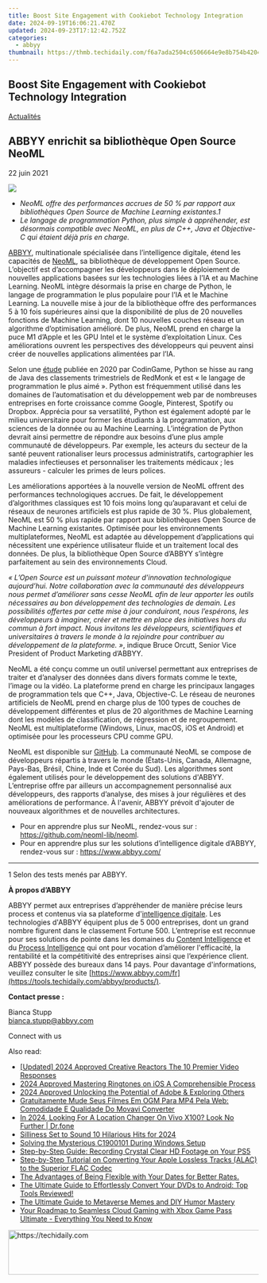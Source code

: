 ```yaml
---
title: Boost Site Engagement with Cookiebot Technology Integration
date: 2024-09-19T16:06:21.470Z
updated: 2024-09-23T17:12:42.752Z
categories:
  - abbyy
thumbnail: https://thmb.techidaily.com/f6a7ada2504c6506664e9e8b754b42045262a6658f56d976380c29d41a986404.jpg
---
```


## Boost Site Engagement with Cookiebot Technology Integration

[Actualités](https://tools.techidaily.com/abbyy/products/)

## ABBYY enrichit sa bibliothèque Open Source NeoML

22 juin 2021

![](https://content.abbyy.com/-/media/project/abbyy/abbyy/branchtemplates/shutterstock_1272462163_1296-x-729.jpg?h=729&iar=0&w=1296)

* _NeoML offre des performances accrues de 50 % par rapport aux bibliothèques Open Source de Machine Learning existantes.1_
* _Le langage de programmation Python, plus simple à appréhender, est désormais compatible avec NeoML, en plus de C++, Java et Objective-C qui étaient déjà pris en charge._

[ABBYY](https://tools.techidaily.com/abbyy/products/), multinationale spécialisée dans l’intelligence digitale, étend les capacités de [NeoML](https://tools.techidaily.com/abbyy/products/), sa bibliothèque de développement Open Source. L’objectif est d’accompagner les développeurs dans le déploiement de nouvelles applications basées sur les technologies liées à l’IA et au Machine Learning. NeoML intègre désormais la prise en charge de Python, le langage de programmation le plus populaire pour l’IA et le Machine Learning. La nouvelle mise à jour de la bibliothèque offre des performances 5 à 10 fois supérieures ainsi que la disponibilité de plus de 20 nouvelles fonctions de Machine Learning, dont 10 nouvelles couches réseau et un algorithme d’optimisation amélioré. De plus, NeoML prend en charge la puce M1 d’Apple et les GPU Intel et le système d’exploitation Linux. Ces améliorations ouvrent les perspectives des développeurs qui peuvent ainsi créer de nouvelles applications alimentées par l’IA.

Selon une [étude](https://www.codingame.com/work/codingame-developer-survey-2020/) publiée en 2020 par CodinGame, Python se hisse au rang de Java des classements trimestriels de RedMonk et est « le langage de programmation le plus aimé ». Python est fréquemment utilisé dans les domaines de l’automatisation et du développement web par de nombreuses entreprises en forte croissance comme Google, Pinterest, Spotify ou Dropbox. Apprécia pour sa versatilité, Python est également adopté par le milieu universitaire pour former les étudiants à la programmation, aux sciences de la donnée ou au Machine Learning. L’intégration de Python devrait ainsi permettre de répondre aux besoins d’une plus ample communauté de développeurs. Par exemple, les acteurs du secteur de la santé peuvent rationaliser leurs processus administratifs, cartographier les maladies infectieuses et personnaliser les traitements médicaux ; les assureurs - calculer les primes de leurs polices.

Les améliorations apportées à la nouvelle version de NeoML offrent des performances technologiques accrues. De fait, le développement d’algorithmes classiques est 10 fois moins long qu’auparavant et celui de réseaux de neurones artificiels est plus rapide de 30 %. Plus globalement, NeoML est 50 % plus rapide par rapport aux bibliothèques Open Source de Machine Learning existantes. Optimisée pour les environnements multiplateformes, NeoML est adaptée au développement d’applications qui nécessitent une expérience utilisateur fluide et un traitement local des données. De plus, la bibliothèque Open Source d’ABBYY s’intègre parfaitement au sein des environnements Cloud.

_« L’Open Source est un puissant moteur d’innovation technologique aujourd’hui. Notre collaboration avec la communauté des développeurs nous permet d’améliorer sans cesse NeoML afin de leur apporter les outils nécessaires au bon développement des technologies de demain. Les possibilités offertes par cette mise à jour conduiront, nous l’espérons, les développeurs à imaginer, créer et mettre en place des initiatives hors du commun à fort impact. Nous invitons les développeurs, scientifiques et universitaires à travers le monde à la rejoindre pour contribuer au développement de la plateforme. »_, indique Bruce Orcutt, Senior Vice President of Product Marketing d’ABBYY.

NeoML a été conçu comme un outil universel permettant aux entreprises de traiter et d’analyser des données dans divers formats comme le texte, l’image ou la vidéo. La plateforme prend en charge les principaux langages de programmation tels que C++, Java, Objective-C. Le réseau de neurones artificiels de NeoML prend en charge plus de 100 types de couches de développement différentes et plus de 20 algorithmes de Machine Learning dont les modèles de classification, de régression et de regroupement. NeoML est multiplateforme (Windows, Linux, macOS, iOS et Android) et optimisée pour les processeurs CPU comme GPU.

NeoML est disponible sur [GitHub](https://github.com/neoml-lib/neoml). La communauté NeoML se compose de développeurs répartis à travers le monde (États-Unis, Canada, Allemagne, Pays-Bas, Brésil, Chine, Inde et Corée du Sud). Les algorithmes sont également utilisés pour le développement des solutions d'ABBYY. L’entreprise offre par ailleurs un accompagnement personnalisé aux développeurs, des rapports d’analyse, des mises à jour régulières et des améliorations de performance. À l'avenir, ABBYY prévoit d'ajouter de nouveaux algorithmes et de nouvelles architectures.

* Pour en apprendre plus sur NeoML, rendez-vous sur : <https://github.com/neoml-lib/neoml>.
* Pour en apprendre plus sur les solutions d’intelligence digitale d’ABBYY, rendez-vous sur : <https://www.abbyy.com/>

---

1 Selon des tests menés par ABBYY.

**À propos d’ABBYY**

ABBYY permet aux entreprises d’appréhender de manière précise leurs process et contenus via sa plateforme d'[intelligence digitale](https://tools.techidaily.com/abbyy/products/). Les technologies d'ABBYY équipent plus de 5 000 entreprises, dont un grand nombre figurent dans le classement Fortune 500\. L’entreprise est reconnue pour ses solutions de pointe dans les domaines du [Content Intelligence](https://tools.techidaily.com/abbyy/products/) et du [Process Intelligence](https://tools.techidaily.com/abbyy/products/) qui ont pour vocation d’améliorer l'efficacité, la rentabilité et la compétitivité des entreprises ainsi que l’expérience client. ABBYY possède des bureaux dans 14 pays. Pour davantage d'informations, veuillez consulter le site [https://www.abbyy.com/fr](https://tools.techidaily.com/abbyy/products/).

**Contact presse :**

Bianca Stupp  
[bianca.stupp@abbyy.com](https://tools.techidaily.com/abbyy/products/)  
  
Connect with us

<ins class="adsbygoogle"
     style="display:block"
     data-ad-format="autorelaxed"
     data-ad-client="ca-pub-7571918770474297"
     data-ad-slot="1223367746"></ins>

<ins class="adsbygoogle"
     style="display:block"
     data-ad-client="ca-pub-7571918770474297"
     data-ad-slot="8358498916"
     data-ad-format="auto"
     data-full-width-responsive="true"></ins>

<span class="atpl-alsoreadstyle">Also read:</span>
<div><ul>
<li><a href="https://facebook-video-share.techidaily.com/updated-2024-approved-creative-reactors-the-10-premier-video-responses/"><u>[Updated] 2024 Approved Creative Reactors The 10 Premier Video Responses</u></a></li>
<li><a href="https://fox-blue.techidaily.com/2024-approved-mastering-ringtones-on-ios-a-comprehensible-process/"><u>2024 Approved Mastering Ringtones on iOS A Comprehensible Process</u></a></li>
<li><a href="https://article-files.techidaily.com/2024-approved-unlocking-the-potential-of-adobe-and-exploring-others/"><u>2024 Approved Unlocking the Potential of Adobe & Exploring Others</u></a></li>
<li><a href="https://tech-revival.techidaily.com/gratuitamente-mude-seus-filmes-em-ogm-para-mp4-pela-web-comodidade-e-qualidade-do-movavi-converter/"><u>Gratuitamente Mude Seus Filmes Em OGM Para MP4 Pela Web: Comodidade E Qualidade Do Movavi Converter</u></a></li>
<li><a href="https://phone-solutions.techidaily.com/in-2024-looking-for-a-location-changer-on-vivo-x100-look-no-further-drfone-by-drfone-virtual-android/"><u>In 2024, Looking For A Location Changer On Vivo X100? Look No Further | Dr.fone</u></a></li>
<li><a href="https://facebook-video-footage.techidaily.com/silliness-set-to-sound-10-hilarious-hits-for-2024/"><u>Silliness Set to Sound 10 Hilarious Hits for 2024</u></a></li>
<li><a href="https://graphic-issues.techidaily.com/solving-the-mysterious-c1900101-during-windows-setup/"><u>Solving the Mysterious C1900101 During Windows Setup</u></a></li>
<li><a href="https://solve-info.techidaily.com/step-by-step-guide-recording-crystal-clear-hd-footage-on-your-ps5/"><u>Step-by-Step Guide: Recording Crystal Clear HD Footage on Your PS5</u></a></li>
<li><a href="https://solve-info.techidaily.com/step-by-step-tutorial-on-converting-your-apple-lossless-tracks-alac-to-the-superior-flac-codec/"><u>Step-by-Step Tutorial on Converting Your Apple Lossless Tracks (ALAC) to the Superior FLAC Codec</u></a></li>
<li><a href="https://solve-info.techidaily.com/the-advantages-of-being-flexible-with-your-dates-for-better-rates/"><u>The Advantages of Being Flexible with Your Dates for Better Rates.</u></a></li>
<li><a href="https://solve-info.techidaily.com/the-ultimate-guide-to-effortlessly-convert-your-dvds-to-android-top-tools-reviewed/"><u>The Ultimate Guide to Effortlessly Convert Your DVDs to Android: Top Tools Reviewed!</u></a></li>
<li><a href="https://extra-lessons.techidaily.com/the-ultimate-guide-to-metaverse-memes-and-diy-humor-mastery/"><u>The Ultimate Guide to Metaverse Memes and DIY Humor Mastery</u></a></li>
<li><a href="https://tech-renaissance.techidaily.com/your-roadmap-to-seamless-cloud-gaming-with-xbox-game-pass-ultimate-everything-you-need-to-know/"><u>Your Roadmap to Seamless Cloud Gaming with Xbox Game Pass Ultimate - Everything You Need to Know</u></a></li>
</ul></div>

<!-- affiliate ads begin -->
<a href="https://ephamedtechinc.pxf.io/c/5597632/2137216/26400" target="_top" id="2137216">
  <img src="//a.impactradius-go.com/display-ad/26400-2137216" border="0" alt="https://techidaily.com" width="728" height="90"/>
</a>
<img height="0" width="0" src="https://ephamedtechinc.pxf.io/i/5597632/2137216/26400" style="position:absolute;visibility:hidden;" border="0" />
<!-- affiliate ads end -->

